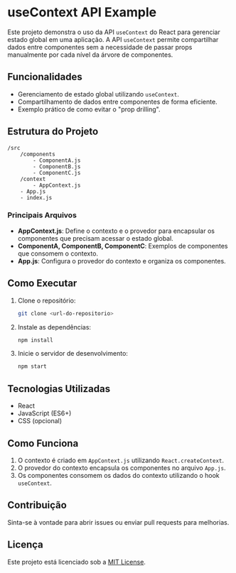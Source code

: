 # useContext API Example

Este projeto demonstra o uso da API `useContext` do React para gerenciar estado global em uma aplicação. A API `useContext` permite compartilhar dados entre componentes sem a necessidade de passar props manualmente por cada nível da árvore de componentes.

## Funcionalidades

- Gerenciamento de estado global utilizando `useContext`.
- Compartilhamento de dados entre componentes de forma eficiente.
- Exemplo prático de como evitar o "prop drilling".

## Estrutura do Projeto

```
/src
    /components
        - ComponentA.js
        - ComponentB.js
        - ComponentC.js
    /context
        - AppContext.js
    - App.js
    - index.js
```

### Principais Arquivos

- **AppContext.js**: Define o contexto e o provedor para encapsular os componentes que precisam acessar o estado global.
- **ComponentA, ComponentB, ComponentC**: Exemplos de componentes que consomem o contexto.
- **App.js**: Configura o provedor do contexto e organiza os componentes.

## Como Executar

1. Clone o repositório:
     ```bash
     git clone <url-do-repositorio>
     ```
2. Instale as dependências:
     ```bash
     npm install
     ```
3. Inicie o servidor de desenvolvimento:
     ```bash
     npm start
     ```

## Tecnologias Utilizadas

- React
- JavaScript (ES6+)
- CSS (opcional)

## Como Funciona

1. O contexto é criado em `AppContext.js` utilizando `React.createContext`.
2. O provedor do contexto encapsula os componentes no arquivo `App.js`.
3. Os componentes consomem os dados do contexto utilizando o hook `useContext`.

## Contribuição

Sinta-se à vontade para abrir issues ou enviar pull requests para melhorias.

## Licença

Este projeto está licenciado sob a [MIT License](LICENSE).
